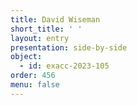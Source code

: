 ```yaml
---
title: David Wiseman 
short_title: ' '
layout: entry
presentation: side-by-side
object:
  - id: exacc-2023-105
order: 456
menu: false
---
```

